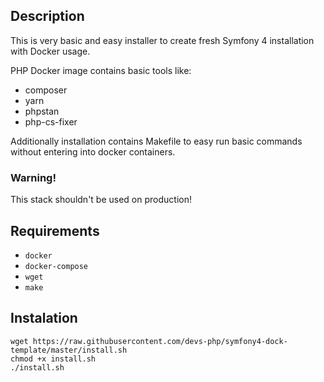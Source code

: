 ## Description
This is very basic and easy installer to create fresh Symfony 4 installation with Docker usage.

PHP Docker image contains basic tools like:
- composer
- yarn
- phpstan
- php-cs-fixer

Additionally installation contains Makefile to easy run basic commands without entering into docker containers.

### Warning!
This stack shouldn't be used on production!

## Requirements
- `docker`
- `docker-compose`
- `wget`
- `make`

## Instalation

```
wget https://raw.githubusercontent.com/devs-php/symfony4-dock-template/master/install.sh
chmod +x install.sh
./install.sh
```

